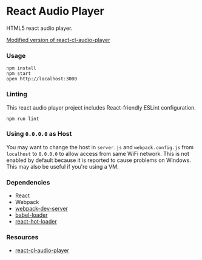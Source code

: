 React Audio Player
=====================

HTML5 react audio player.

[Modified version of react-cl-audio-player](https://github.com/CezarLuiz0/react-cl-audio-player)

### Usage

```
npm install
npm start
open http://localhost:3000
```

### Linting

This react audio player project includes React-friendly ESLint configuration.

```
npm run lint
```

### Using `0.0.0.0` as Host

You may want to change the host in `server.js` and `webpack.config.js` from `localhost` to `0.0.0.0` to allow access from same WiFi network. This is not enabled by default because it is reported to cause problems on Windows. This may also be useful if you're using a VM.

### Dependencies

* React
* Webpack
* [webpack-dev-server](https://github.com/webpack/webpack-dev-server)
* [babel-loader](https://github.com/babel/babel-loader)
* [react-hot-loader](https://github.com/gaearon/react-hot-loader)

### Resources

* [react-cl-audio-player](https://github.com/CezarLuiz0/react-cl-audio-player)
